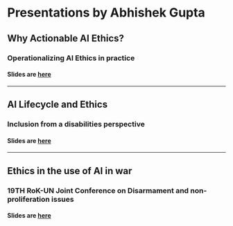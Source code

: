 # Presentations by Abhishek Gupta 

## Why Actionable AI Ethics?
### Operationalizing AI Ethics in practice 
#### Slides are [here](https://atg-abhishek.github.io/presentations/why-actionable-ai-ethics.html)
---

## AI Lifecycle and Ethics
### Inclusion from a disabilities perspective
#### Slides are [here](https://atg-abhishek.github.io/presentations/disability_ai.html)

---

## Ethics in the use of AI in war
### 19TH RoK-UN Joint Conference on Disarmament and non-proliferation issues
#### Slides are [here](https://atg-abhishek.github.io/presentations/ai_ethics_war.html)
